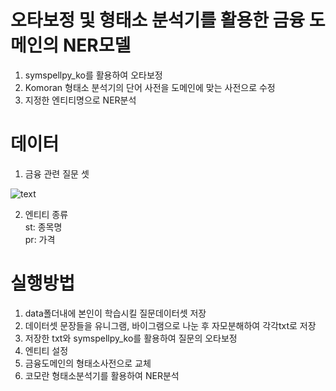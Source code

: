 # 오타보정 및 형태소 분석기를 활용한 금융 도메인의 NER모델  
1. symspellpy_ko를 활용하여 오타보정
2. Komoran 형태소 분석기의 단어 사전을 도메인에 맞는 사전으로 수정
3. 지정한 엔티티명으로 NER분석

# 데이터
1. 금융 관련 질문 셋  

![text](https://user-images.githubusercontent.com/94896717/210909296-2c9f21d9-550b-4303-a8d1-77b29a40141d.png)
  
  
2. 엔티티 종류  
st: 종목명  
pr: 가격

# 실행방법
1. data폴더내에 본인이 학습시킬 질문데이터셋 저장 
2. 데이터셋 문장들을 유니그램, 바이그램으로 나눈 후 자모분해하여 각각txt로 저장
3. 저장한 txt와 symspellpy_ko를 활용하여 질문의 오타보정
4. 엔티티 설정
5. 금융도메인의 형태소사전으로 교체
6. 코모란 형태소분석기를 활용하여 NER분석

